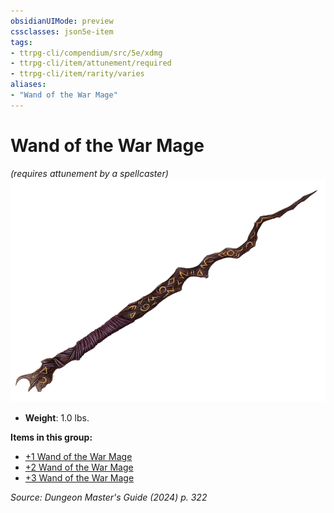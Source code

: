 ```yaml
---
obsidianUIMode: preview
cssclasses: json5e-item
tags:
- ttrpg-cli/compendium/src/5e/xdmg
- ttrpg-cli/item/attunement/required
- ttrpg-cli/item/rarity/varies
aliases: 
- "Wand of the War Mage"
---
```

# Wand of the War Mage
*(requires attunement by a spellcaster)*  
![](Misc%20Files/CLI/compendium/items/img/wand-of-the-war-mage.webp#right)

- **Weight**: 1.0 lbs.

**Items in this group:**

- [+1 Wand of the War Mage](Misc%20Files/CLI/compendium/items/1-wand-of-the-war-mage-xdmg.md)
- [+2 Wand of the War Mage](Misc%20Files/CLI/compendium/items/2-wand-of-the-war-mage-xdmg.md)
- [+3 Wand of the War Mage](Misc%20Files/CLI/compendium/items/3-wand-of-the-war-mage-xdmg.md)

*Source: Dungeon Master's Guide (2024) p. 322*